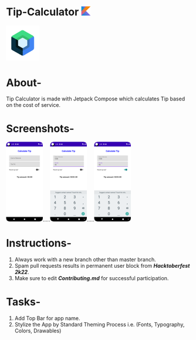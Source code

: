 # Tip-Calculator  <img src="Images/Kotlin_Icon.png" width="25">
<img src="Images/jc_logo.png" width="90">

# About-
Tip Calculator is made with Jetpack Compose which calculates Tip based on the cost of service.

# Screenshots-
<img src="Images/tip_calculator_01.png" width="100">.....<img src="Images/tip_calculator_02.png" width="100">.....<img src="Images/tip_calculator_03.png" width="100">



# Instructions-
1. Always work with a new branch other than master branch.
2. Spam pull requests results in permanent user block from ***Hacktoberfest 2k22***.
3. Make sure to edit ***Contributing.md*** for successful participation.

# Tasks-
1. Add Top Bar for app name.
2. Stylize the App by Standard Theming Process i.e. (Fonts, Typography, Colors, Drawables)
